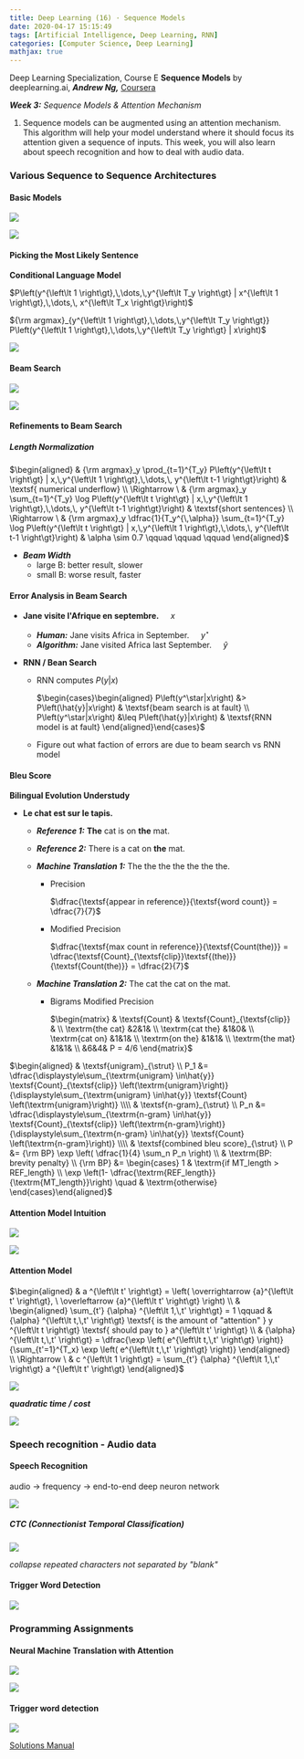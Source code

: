 ```yaml
---
title: Deep Learning (16) · Sequence Models
date: 2020-04-17 15:15:49
tags: [Artificial Intelligence, Deep Learning, RNN]
categories: [Computer Science, Deep Learning]
mathjax: true
---
```


Deep Learning Specialization, Course E
**Sequence Models** by deeplearning.ai, ***Andrew Ng,*** [Coursera]( https://www.coursera.org/learn/neural-networks-deep-learning/home/info)

***Week 3:*** *Sequence Models & Attention Mechanism*

1. Sequence models can be augmented using an attention mechanism. This algorithm will help your model understand where it should focus its attention given a sequence of inputs. This week, you will also learn about speech recognition and how to deal with audio data.

<!-- more -->

### Various Sequence to Sequence Architectures

#### Basic Models

![](Deep-Learning-Andrew-Ng-16/1.png)

![](Deep-Learning-Andrew-Ng-16/2.png)

#### Picking the Most Likely Sentence

**Conditional Language Model**

$P\left(y^{\left\lt 1 \right\gt},\,\dots,\,y^{\left\lt T_y \right\gt} | x^{\left\lt 1 \right\gt},\,\dots,\, x^{\left\lt T_x \right\gt}\right)$

${\rm argmax}_{y^{\left\lt 1 \right\gt},\,\dots,\,y^{\left\lt T_y \right\gt}} P\left(y^{\left\lt 1 \right\gt},\,\dots,\,y^{\left\lt T_y \right\gt} | x\right)$

![](Deep-Learning-Andrew-Ng-16/3.png)

#### Beam Search

![](Deep-Learning-Andrew-Ng-16/4.png)

![](Deep-Learning-Andrew-Ng-16/5.png)

#### Refinements to Beam Search

##### Length Normalization

$\begin{aligned} & {\rm argmax}_y \prod_{t=1}^{T_y}  P\left(y^{\left\lt t \right\gt} | x,\,y^{\left\lt 1 \right\gt},\,\dots,\, y^{\left\lt t-1 \right\gt}\right) & \textsf{ numerical underflow} \\ \Rightarrow \ & {\rm argmax}_y \sum_{t=1}^{T_y} \log P\left(y^{\left\lt t \right\gt} | x,\,y^{\left\lt 1 \right\gt},\,\dots,\, y^{\left\lt t-1 \right\gt}\right) & \textsf{short sentences} \\ \Rightarrow \ & {\rm argmax}_y \dfrac{1}{T_y^{\,\alpha}} \sum_{t=1}^{T_y} \log P\left(y^{\left\lt t \right\gt} | x,\,y^{\left\lt 1 \right\gt},\,\dots,\, y^{\left\lt t-1 \right\gt}\right) & \alpha \sim 0.7 \qquad \qquad \qquad \end{aligned}$

- ***Beam Width***
  - large B: better result, slower
  - small B: worse result, faster

#### Error Analysis in Beam Search

- **Jane visite l'Afrique en septembre.** $\quad x$

  - ***Human:*** Jane visits Africa in September. $\quad y^\star$
  - ***Algorithm:***  Jane visited Africa last September. $\quad \hat{y}$

- **RNN / Bean Search**

  - RNN computes $P\left(y|x\right)$

    $\begin{cases}\begin{aligned} P\left(y^\star|x\right) &> P\left(\hat{y}|x\right) & \textsf{beam search is at fault} \\ P\left(y^\star|x\right) &\leq P\left(\hat{y}|x\right) & \textsf{RNN model is at fault} \end{aligned}\end{cases}$

  - Figure out what faction of errors are due to beam search vs RNN model

#### Bleu Score

**Bilingual Evolution Understudy**

- **Le chat est sur le tapis.**

  - ***Reference 1:*** **The** cat is on **the** mat.

  - ***Reference 2:*** There is a cat on **the** mat.

  - ***Machine Translation 1:*** The the the the the the the.

    - Precision

      $\dfrac{\textsf{appear in reference}}{\textsf{word count}} = \dfrac{7}{7}$

    - Modified Precision

      $\dfrac{\textsf{max count in reference}}{\textsf{Count(the)}} = \dfrac{\textsf{Count}_{\textsf{clip}}\textsf{(the)}}{\textsf{Count(the)}} = \dfrac{2}{7}$

  - ***Machine Translation 2:*** The cat the cat on the mat.

    - Bigrams Modified Precision

      $\begin{matrix} & \textsf{Count} & \textsf{Count}_{\textsf{clip}} & \\ \textrm{the cat} &2&1& \\ \textrm{cat the} &1&0& \\ \textrm{cat on} &1&1& \\ \textrm{on the} &1&1& \\ \textrm{the mat} &1&1& \\ &6&4& P = 4/6  \end{matrix}$

$\begin{aligned} & \textsf{unigram}_{\strut} \\ P_1 &= \dfrac{\displaystyle\sum_{\textrm{unigram} \in\hat{y}} \textsf{Count}_{\textsf{clip}} \left(\textrm{unigram}\right)} {\displaystyle\sum_{\textrm{unigram} \in\hat{y}} \textsf{Count} \left(\textrm{unigram}\right)} \\\\ & \textsf{n-gram}_{\strut} \\ P_n &= \dfrac{\displaystyle\sum_{\textrm{n-gram} \in\hat{y}} \textsf{Count}_{\textsf{clip}} \left(\textrm{n-gram}\right)} {\displaystyle\sum_{\textrm{n-gram} \in\hat{y}} \textsf{Count} \left(\textrm{n-gram}\right)} \\\\ & \textsf{combined bleu score}_{\strut} \\ P &= {\rm BP} \exp \left( \dfrac{1}{4} \sum_n P_n \right) \\ & \textrm{BP: brevity penalty} \\ {\rm BP} &= \begin{cases} 1 & \textrm{if  MT_length > REF_length} \\ \exp \left(1- \dfrac{\textrm{REF_length}}{\textrm{MT_length}}\right) \quad & \textrm{otherwise} \end{cases}\end{aligned}$

#### Attention Model Intuition

![](Deep-Learning-Andrew-Ng-16/6.png)

![](Deep-Learning-Andrew-Ng-16/7.png)

#### Attention Model

$\begin{aligned} & a ^{\left\lt t' \right\gt} = \left( \overrightarrow {a}^{\left\lt t' \right\gt}, \ \overleftarrow {a}^{\left\lt t' \right\gt} \right) \\ & \begin{aligned} \sum_{t'} {\alpha} ^{\left\lt 1,\,t' \right\gt} = 1 \qquad & {\alpha} ^{\left\lt t,\,t' \right\gt} \textsf{ is the amount of "attention" } y  ^{\left\lt t \right\gt} \textsf{ should pay to } a^{\left\lt t' \right\gt} \\ & {\alpha} ^{\left\lt t,\,t' \right\gt} = \dfrac{\exp \left( e^{\left\lt t,\,t' \right\gt} \right)} {\sum_{t'=1}^{T_x} \exp \left( e^{\left\lt t,\,t' \right\gt} \right)} \end{aligned} \\ \Rightarrow \ & c ^{\left\lt 1 \right\gt} = \sum_{t'} {\alpha} ^{\left\lt 1,\,t' \right\gt} a ^{\left\lt t' \right\gt} \end{aligned}$

![](Deep-Learning-Andrew-Ng-16/8.png)

***quadratic time / cost***

![](Deep-Learning-Andrew-Ng-16/9.png)

### Speech recognition - Audio data

#### Speech Recognition

audio → frequency → end-to-end deep neuron network

![](Deep-Learning-Andrew-Ng-16/10.png)

##### CTC (Connectionist Temporal Classification)

![](Deep-Learning-Andrew-Ng-16/11.png)

*collapse repeated characters not separated by "blank"*

#### Trigger Word Detection

![](Deep-Learning-Andrew-Ng-16/12.png)

### Programming Assignments

#### Neural Machine Translation with Attention

![](Deep-Learning-Andrew-Ng-16/13.png)

![](Deep-Learning-Andrew-Ng-16/14.png)

#### Trigger word detection

![](Deep-Learning-Andrew-Ng-16/15.png)

<a href='https://github.com/muhac/coursera-deep-learning-solutions' target="_blank">Solutions Manual</a>
